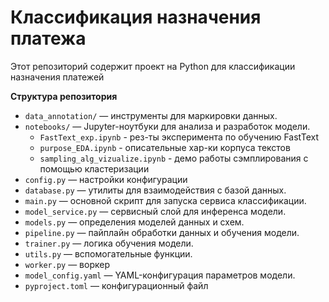 # Классификация назначения платежа

Этот репозиторий содержит проект на Python для классификации назначения платежей

**Структура репозитория**

- `data_annotation/` — инструменты для маркировки данных.
- `notebooks/` — Jupyter-ноутбуки для анализа и разработок модели.
    - `FastText_exp.ipynb` - рез-ты эксперимента по обучению FastText
    - `purpose_EDA.ipynb` - описательные хар-ки корпуса текстов
    - `sampling_alg_vizualize.ipynb` - демо работы сэмплирования с помощью кластеризации 
- `config.py` — настройки конфигурации
- `database.py` — утилиты для взаимодействия с базой данных.
- `main.py` — основной скрипт для запуска сервиса классификации.
- `model_service.py` — сервисный слой для инференса модели.
- `models.py` — определения моделей данных и схем.
- `pipeline.py` — пайплайн обработки данных и обучения модели.
- `trainer.py` — логика обучения модели.
- `utils.py` — вспомогательные функции.
- `worker.py` — воркер
- `model_config.yaml` — YAML-конфигурация параметров модели.
- `pyproject.toml` — конфигурационный файл 
